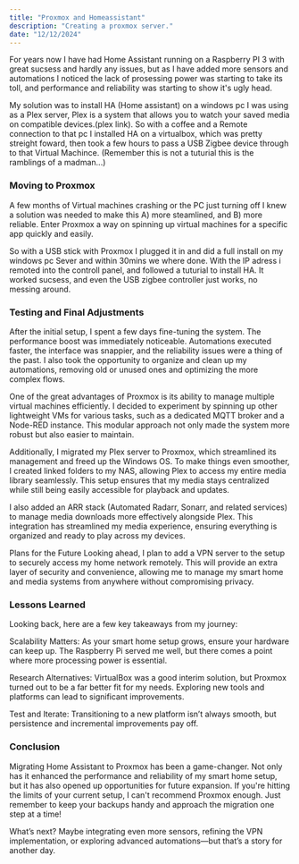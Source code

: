 ```yaml
---
title: "Proxmox and Homeassistant"
description: "Creating a proxmox server."
date: "12/12/2024"
---
```


For years now I have had Home Assistant running on a Raspberry PI 3 with great sucsess and hardly any issues, but as I have added more sensors and automations I noticed the lack of 
prosessing power was starting to take its toll, and performance and reliability was starting to show it's ugly head.

My solution was to install HA (Home assistant) on a windows pc I was using as a Plex server, Plex is a system that allows you to watch your saved media on compatible devices.(plex link). So with a coffee and a Remote connection to that pc I installed HA on a virtualbox, which was pretty streight foward, then took a few hours to pass a USB Zigbee device through to that Virtual Machince. (Remember this is not a tuturial this is the ramblings of a madman...)  

### Moving to Proxmox

A few months of Virtual machines crashing or the PC just turning off I knew a solution was needed to make this A) more steamlined, and B) more reliable. Enter Proxmox a way on spinning up virtual machines for a specific app quickly and easily. 

So with a USB stick with Proxmox I plugged it in and did a full install on my windows pc Sever and within 30mins we where done. With the IP adress i remoted into the controll panel, and followed a tuturial to install HA. It worked sucsess, and even the USB zigbee controller just works, no messing around.

### Testing and Final Adjustments
After the initial setup, I spent a few days fine-tuning the system. The performance boost was immediately noticeable. Automations executed faster, the interface was snappier, and the reliability issues were a thing of the past. I also took the opportunity to organize and clean up my automations, removing old or unused ones and optimizing the more complex flows.

One of the great advantages of Proxmox is its ability to manage multiple virtual machines efficiently. I decided to experiment by spinning up other lightweight VMs for various tasks, such as a dedicated MQTT broker and a Node-RED instance. This modular approach not only made the system more robust but also easier to maintain.

Additionally, I migrated my Plex server to Proxmox, which streamlined its management and freed up the Windows OS. To make things even smoother, I created linked folders to my NAS, allowing Plex to access my entire media library seamlessly. This setup ensures that my media stays centralized while still being easily accessible for playback and updates.

I also added an ARR stack (Automated Radarr, Sonarr, and related services) to manage media downloads more effectively alongside Plex. This integration has streamlined my media experience, ensuring everything is organized and ready to play across my devices.

Plans for the Future
Looking ahead, I plan to add a VPN server to the setup to securely access my home network remotely. This will provide an extra layer of security and convenience, allowing me to manage my smart home and media systems from anywhere without compromising privacy.

### Lessons Learned
Looking back, here are a few key takeaways from my journey:

Scalability Matters: As your smart home setup grows, ensure your hardware can keep up. The Raspberry Pi served me well, but there comes a point where more processing power is essential.

Research Alternatives: VirtualBox was a good interim solution, but Proxmox turned out to be a far better fit for my needs. Exploring new tools and platforms can lead to significant improvements.

Test and Iterate: Transitioning to a new platform isn’t always smooth, but persistence and incremental improvements pay off.

### Conclusion

Migrating Home Assistant to Proxmox has been a game-changer. Not only has it enhanced the performance and reliability of my smart home setup, but it has also opened up opportunities for future expansion. If you're hitting the limits of your current setup, I can't recommend Proxmox enough. Just remember to keep your backups handy and approach the migration one step at a time!

What’s next? Maybe integrating even more sensors, refining the VPN implementation, or exploring advanced automations—but that’s a story for another day.





